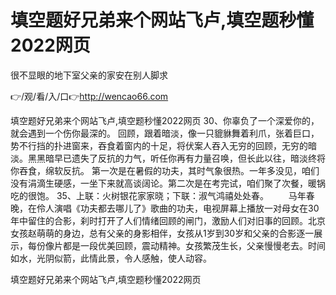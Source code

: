 # 填空题好兄弟来个网站飞卢,填空题秒懂2022网页
很不显眼的地下室父亲的家安在别人脚求

👉/观/看/入/口👉http://wencao66.com

填空题好兄弟来个网站飞卢,填空题秒懂2022网页	30、你辜负了一个深爱你的，就会遇到一个伤你最深的。
回顾，跟着暗淡，像一只貔貅舞着利爪，张着巨口，势不行挡的扑进窗来，吞食着窗内的十足，将伏案人吞入无穷的回顾，无穷的暗淡。黑黑暗早已遗失了反抗的力气，听任你再有力量召唤，但长此以往，暗淡终将你吞食，绵软反抗。
第一次是在暑假的功夫，其时气象很热。一年多没见，咱们没有涓滴生硬感，一坐下来就高谈阔论。第二次是在考完试，咱们聚了次餐，暖锅吃的很饱。
	35、上联：火树银花家家晓；下联：淑气鸿禧处处春。
　　马年春晚，在伶人演唱《功夫都去哪儿了》歌曲的功夫，电视屏幕上播放一对母女在30年中留住的合影，刹时打开了人们情绪回顾的闸门，激励人们对旧事的回顾。北京女孩赵萌萌的身边，总有父亲的身影相伴，女孩从1岁到30岁和父亲的合影逐一展示，每份像片都是一段优美回顾，震动精神。女孩繁茂生长，父亲慢慢老去。时间如水，光阴似箭，此情此景，令人感触，使人动容。

填空题好兄弟来个网站飞卢,填空题秒懂2022网页
